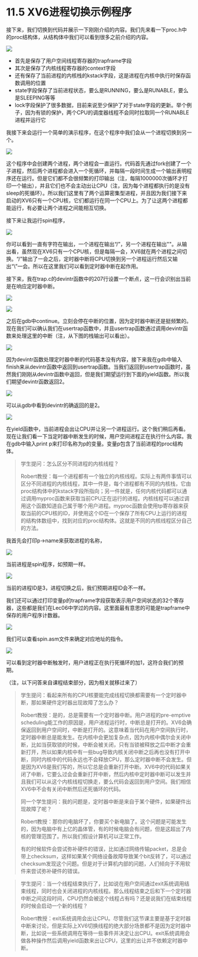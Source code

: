 # 11.5 XV6进程切换示例程序

接下来，我们切换到代码并展示一下刚刚介绍的内容。我们先来看一下proc.h中的proc结构体，从结构体中我们可以看到很多之前介绍的内容。

![](../.gitbook/assets/image%20%28520%29.png)

* 首先是保存了用户空间线程寄存器的trapframe字段
* 其次是保存了内核线程寄存器的context字段
* 还有保存了当前进程的内核栈的kstack字段，这是进程在内核中执行时保存函数调用的位置
* state字段保存了当前进程状态，要么是RUNNING，要么是RUNABLE，要么是SLEEPING等等
* lock字段保护了很多数据，目前来说至少保护了对于state字段的更新。举个例子，因为有锁的保护，两个CPU的调度器线程不会同时拉取同一个RUNABLE进程并运行它

我接下来会运行一个简单的演示程序，在这个程序中我们会从一个进程切换到另一个。

![](../.gitbook/assets/image%20%28556%29.png)

这个程序中会创建两个进程，两个进程会一直运行。代码首先通过fork创建了一个子进程，然后两个进程都会进入一个死循环，并每隔一段时间生成一个输出表明程序还在运行。但是它们都不会很频繁的打印输出（注，每隔1000000次循环才打印一个输出），并且它们也不会主动出让CPU（注，因为每个进程都执行的是没有sleep的死循环）。所以我们这里有了两个运算密集型进程，并且因为我们接下来启动的XV6只有一个CPU核，它们都运行在同一个CPU上。为了让这两个进程都能运行，有必要让两个进程之间能相互切换。

接下来让我运行spin程序，

![](../.gitbook/assets/image%20%28561%29.png)

你可以看到一直有字符在输出，一个进程在输出“/”，另一个进程在输出"\"。从输出看，虽然现在XV6只有一个CPU核，但是每隔一会，XV6就在两个进程之间切换。“/”输出了一会之后，定时器中断将CPU切换到另一个进程运行然后又输出“\”一会。所以在这里我们可以看到定时器中断在起作用。

接下来，我在trap.c的devintr函数中的207行设置一个断点，这一行会识别出当前是在响应定时器中断。

![](../.gitbook/assets/image%20%28448%29.png)

![](../.gitbook/assets/image%20%28565%29.png)

之后在gdb中continue。立刻会停在中断的位置，因为定时器中断还是挺频繁的。现在我们可以确认我们在usertrap函数中，并且usertrap函数通过调用devintr函数来处理这里的中断（注，从下图的栈输出可以看出）。

![](../.gitbook/assets/image%20%28490%29.png)

因为devintr函数处理定时器中断的代码基本没有内容，接下来我在gdb中输入finish来从devintr函数中返回到usertrap函数。当我们返回到usertrap函数时，虽然我们刚刚从devintr函数中返回，但是我们期望运行到下面的yield函数。所以我们期望devintr函数返回2。

![](../.gitbook/assets/image%20%28450%29.png)

可以从gdb中看到devintr的确返回的是2。

![](../.gitbook/assets/image%20%28531%29.png)

在yield函数中，当前进程会出让CPU并让另一个进程运行。这个我们稍后再看。现在让我们看一下当定时器中断发生的时候，用户空间进程正在执行什么内容。我在gdb中输入print p来打印名称为p的变量。变量p包含了当前进程的proc结构体。

> 学生提问：怎么区分不同进程的内核线程？
>
> Robert教授：每一个进程都有一个独立的内核线程。实际上有两件事情可以区分不同进程的内核线程，其中一件是，每个进程都有不同的内核栈，它由proc结构体中的kstack字段所指向；另一件就是，任何内核代码都可以通过调用myproc函数来获取当前CPU正在运行的进程。内核线程可以通过调用这个函数知道自己属于哪个用户进程。myproc函数会使用tp寄存器来获取当前的CPU核的ID，并使用这个ID在一个保存了所有CPU上运行的进程的结构体数组中，找到对应的proc结构体。这就是不同的内核线程区分自己的方法。

我首先会打印p-&gt;name来获取进程的名称，

![](../.gitbook/assets/image%20%28549%29.png)

当前进程是spin程序，如预期一样。

![](../.gitbook/assets/image%20%28454%29.png)

当前的进程ID是3，进程切换之后，我们预期进程ID会不一样。

我们还可以通过打印变量p的trapframe字段获取表示用户空间状态的32个寄存器，这些都是我们在Lec06中学过的内容。这里面最有意思的可能是trapframe中保存的用户程序计数器。

![](../.gitbook/assets/image%20%28501%29.png)

我们可以查看spin.asm文件来确定对应地址的指令。

![](../.gitbook/assets/image%20%28572%29.png)

可以看到定时器中断触发时，用户进程正在执行死循环的加1，这符合我们的预期。

（注，以下问答来自课程结束部分，因为相关就移过来了）

> 学生提问：看起来所有的CPU核要能完成线程切换都需要有一个定时器中断，那如果硬件定时器出现故障了怎么办？
>
> Robert教授：是的，总是需要有一个定时器中断。用户进程的pre-emptive scheduling能工作的原因是，用户进程运行时，中断总是打开的。XV6会确保返回到用户空间时，中断是打开的。这意味着当代码在用户空间执行时，定时器中断总是能发生。在内核中会更加复杂点，因为内核中偶尔会关闭中断，比如当获取锁的时候，中断会被关闭，只有当锁被释放之后中断才会重新打开，所以如果内核中有一些bug导致内核关闭中断之后再也没有打开中断，同时内核中的代码永远也不会释放CPU，那么定时器中断不会发生。但是因为XV6是我们写的，所以它总是会重新打开中断。XV6中的代码如果关闭了中断，它要么过会会重新打开中断，然后内核中定时器中断可以发生并且我们可以从这个内核线程切换走，要么代码会返回到用户空间。我们相信XV6中不会有关闭中断然后还死循环的代码。
>
> 同一个学生提问：我的问题是，定时器中断是来自于某个硬件，如果硬件出现故障了呢？
>
> Robert教授：那你的电脑坏了，你要买个新电脑了。这个问题是可能发生的，因为电脑中有上亿的晶体管，有的时候电脑会有问题，但是这超出了内核的管理范围了。所以我们假设计算机可以正常工作。
>
> 有的时候软件会尝试弥补硬件的错误，比如通过网络传输packet，总是会带上checksum，这样如果某个网络设备故障导致某个bit反转了，可以通过checksum发现这个问题。但是对于计算机内部的问题，人们倾向于不用软件来尝试弥补硬件的错误。

> 学生提问：当一个线程结束执行了，比如说在用户空间通过exit系统调用结束线程，同时也会关闭进程的内核线程。那么线程结束之后和下一个定时器中断之间这段时间，CPU仍然会被这个线程占有吗？还是说我们在结束线程的时候会启动一个新的线程？
>
> Robert教授：exit系统调用会出让CPU。尽管我们这节课主要是基于定时器中断来讨论，但是实际上XV6切换线程的绝大部分场景都不是因为定时器中断，比如说一些系统调用在等待一些事件并决定让出CPU。exit系统调用会做各种操作然后调用yield函数来出让CPU，这里的出让并不依赖定时器中断。

